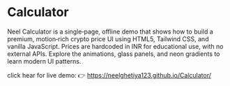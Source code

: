 # Calculator
Neel Calculator is a single‑page, offline demo that shows how to build a premium, motion‑rich crypto price UI using HTML5, Tailwind CSS, and vanilla JavaScript. Prices are hardcoded in INR for educational use, with no external APIs. Explore the animations, glass panels, and neon gradients to learn modern UI patterns.

click hear for live demo: 👉  https://neelghetiya123.github.io/Calculator/
